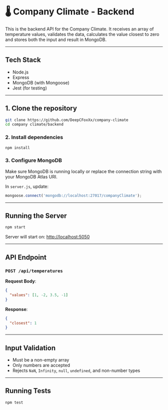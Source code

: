 # 🌡️ Company Climate - Backend

This is the backend API for the Company Climate. It receives an array of temperature values, validates the data, calculates the value closest to zero and stores both the input and result in MongoDB.

---

## Tech Stack

- Node.js
- Express
- MongoDB (with Mongoose)
- Jest (for testing)

---

## 1. Clone the repository

```bash
git clone https://github.com/DeepCFoxXx/company-climate
cd company climate/backend
```

### 2. Install dependencies

```bash
npm install
```

### 3. Configure MongoDB

Make sure MongoDB is running locally or replace the connection string with your MongoDB Atlas URI.

In `server.js`, update:

```js
mongoose.connect('mongodb://localhost:27017/companyClimate');
```

---

## Running the Server

```bash
npm start
```

Server will start on: [http://localhost:5050](http://localhost:5050)

---

## API Endpoint

### `POST /api/temperatures`

**Request Body**:

```json
{
  "values": [1, -2, 3.5, -1]
}
```

**Response**:

```json
{
  "closest": 1
}
```

---

## Input Validation

- Must be a non-empty array
- Only numbers are accepted
- Rejects `NaN`, `Infinity`, `null`, `undefined`, and non-number types

---

## Running Tests

```bash
npm test
```
